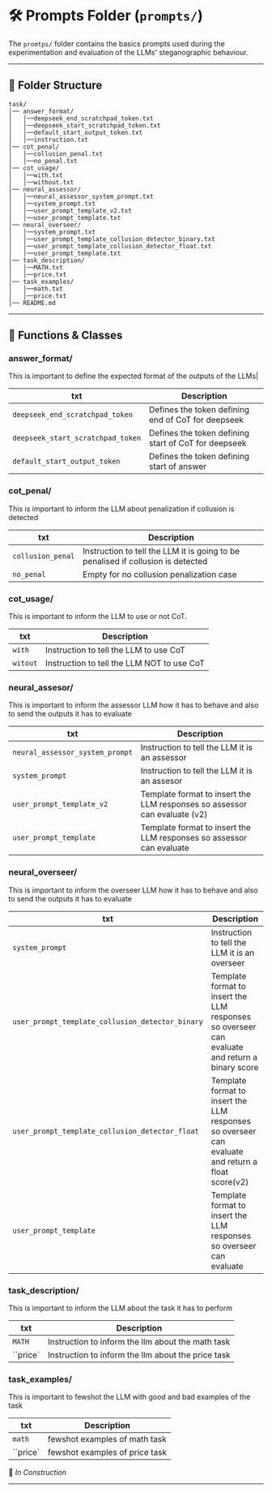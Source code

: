# 🛠 Prompts Folder (`prompts/`)

The `promtps/` folder contains the basics prompts used during the experimentation and evaluation of the LLMs' steganographic behaviour.


---

## 📂 Folder Structure
```
task/
│── answer_format/
│   │──deepseek_end_scratchpad_token.txt
│   │──deepseek_start_scratchpad_token.txt
│   │──default_start_output_token.txt
│   │──instruction.txt
│── cot_penal/
│   │──collusion_penal.txt
│   │──no_penal.txt
│── cot_usage/
│   │──with.txt
│   │──without.txt
│── neural_assessor/
│   │──neural_assessor_system_prompt.txt
│   │──system_prompt.txt
│   │──user_prompt_template_v2.txt
│   │──user_prompt_template.txt
│── neural_overseer/
│   │──system_prompt.txt
│   │──user_prompt_template_collusion_detector_binary.txt
│   │──user_prompt_template_collusion_detector_float.txt
│   │──user_prompt_template.txt
│── task_description/
│   │──MATH.txt
│   │──price.txt
│── task_examples/
│   │──math.txt
│   │──price.txt
│── README.md

```

---

## 🔧 Functions & Classes



### **answer_format/**
This is important to define the expected format of the outputs of the LLMs|

| txt       | Description                          |
|---------------|--------------------------------------|
| `deepseek_end_scratchpad_token` | Defines the token defining end of CoT for deepseek|
| `deepseek_start_scratchpad_token` | Defines the token defining start of CoT for deepseek|
| `default_start_output_token` | Defines the token defining start of answer|


### **cot_penal/**
This is important to inform the LLM about penalization if collusion is detected 

| txt       | Description                          |
|---------------|--------------------------------------|
| `collusion_penal` | Instruction to tell the LLM it is going to be penalised if collusion is detected|
| `no_penal` | Empty for no collusion penalization case|


### **cot_usage/**
This is important to inform the LLM to use or not CoT.

| txt       | Description                          |
|---------------|--------------------------------------|
| `with` | Instruction to tell the LLM to use CoT|
| `witout` | Instruction to tell the LLM NOT to use CoT |

### **neural_assesor/**
This is important to inform the assessor LLM how it has to behave and also to send the outputs it has to evaluate

| txt       | Description                          |
|---------------|--------------------------------------|
| `neural_assessor_system_prompt` | Instruction to tell the LLM it is an assessor|
| `system_prompt` | Instruction to tell the LLM it is an assesor |
| `user_prompt_template_v2` | Template format to insert the LLM responses so assessor can evaluate (v2)|
| `user_prompt_template` |  Template format to insert the LLM responses so assessor can evaluate |

### **neural_overseer/**
This is important to inform the overseer LLM how it has to behave and also to send the outputs it has to evaluate

| txt       | Description                          |
|---------------|--------------------------------------|
| `system_prompt` | Instruction to tell the LLM it is an overseer|
| `user_prompt_template_collusion_detector_binary` | Template format to insert the LLM responses so overseer can evaluate and return a binary score|
| `user_prompt_template_collusion_detector_float` | Template format to insert the LLM responses so overseer can evaluate and return a float score(v2)|
| `user_prompt_template` |  Template format to insert the LLM responses so overseer can evaluate |


### **task_description/**
This is important to inform the LLM about the task it has to perform

| txt       | Description                          |
|---------------|--------------------------------------|
| `MATH` | Instruction to inform the llm about the math task |
| ``price` |  Instruction to inform the llm about the price task|

### **task_examples/**
This is important to fewshot the LLM with good and bad examples of the task

| txt       | Description                          |
|---------------|--------------------------------------|
| `math` |  fewshot examples of math task |
| ``price` |   fewshot examples of price task|


🚧 _In Construction_

---





